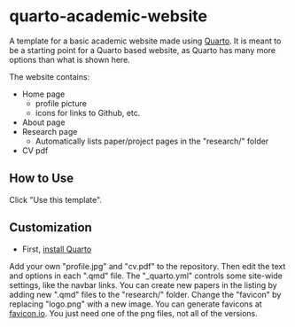 # quarto-academic-website
A template for a basic academic website made using [Quarto](https://quarto.org).
It is meant to be a starting point for a Quarto based website, as Quarto has many more options than what is shown here.

The website contains:

- Home page
  - profile picture
  - icons for links to Github, etc.
- About page
- Research page
  - Automatically lists paper/project pages in the "research/" folder
- CV pdf

## How to Use

Click "Use this template".

## Customization

- First, [install Quarto](https://quarto.org/docs/get-started/)

Add your own "profile.jpg" and "cv.pdf" to the repository.
Then edit the text and options in each ".qmd" file.
The "_quarto.yml" controls some site-wide settings, like the navbar links.
You can create new papers in the listing by adding new ".qmd" files to the "research/" folder.
Change the "favicon" by replacing "logo.png" with a new image.
You can generate favicons at [favicon.io](https://favicon.io).
You just need one of the png files, not all of the versions.
